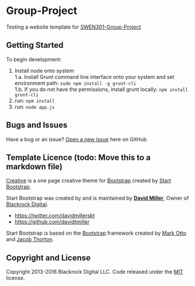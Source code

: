 # Group-Project   
Testing a website template for [SWEN301-Group-Project](https://github.com/SWEN301-Group-Project/Group-Project)

## Getting Started

To begin development:   
1. Install node onto system   
1.a. Install Grunt command line interface onto your system and set environment path: `sudo npm install -g grunt-cli`   
1.b. If you do not have the permissions, install grunt locally: `npm install grunt-cli`   
2. run: `npm install`   
3. run: `node app.js`   

## Bugs and Issues

Have a bug or an issue? [Open a new issue](https://github.com/SWEN301-Group-Project/Group-Project/issues) here on GitHub

## Template Licence (todo: Move this to a markdown file)   
[Creative](http://startbootstrap.com/template-overviews/creative/) is a one page creative theme for [Bootstrap](http://getbootstrap.com/) created by [Start Bootstrap](http://startbootstrap.com/).   

Start Bootstrap was created by and is maintained by **[David Miller](http://davidmiller.io/)**, Owner of [Blackrock Digital](http://blackrockdigital.io/).   

* https://twitter.com/davidmillerskt
* https://github.com/davidtmiller

Start Bootstrap is based on the [Bootstrap](http://getbootstrap.com/) framework created by [Mark Otto](https://twitter.com/mdo) and [Jacob Thorton](https://twitter.com/fat).

## Copyright and License

Copyright 2013-2016 Blackrock Digital LLC. Code released under the [MIT](https://github.com/BlackrockDigital/startbootstrap-creative/blob/gh-pages/LICENSE) license.
